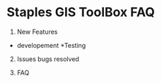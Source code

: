 # Staples GIS ToolBox FAQ

1. New Features
  * developement
  *Testing

2. Issues bugs resolved

3. FAQ

